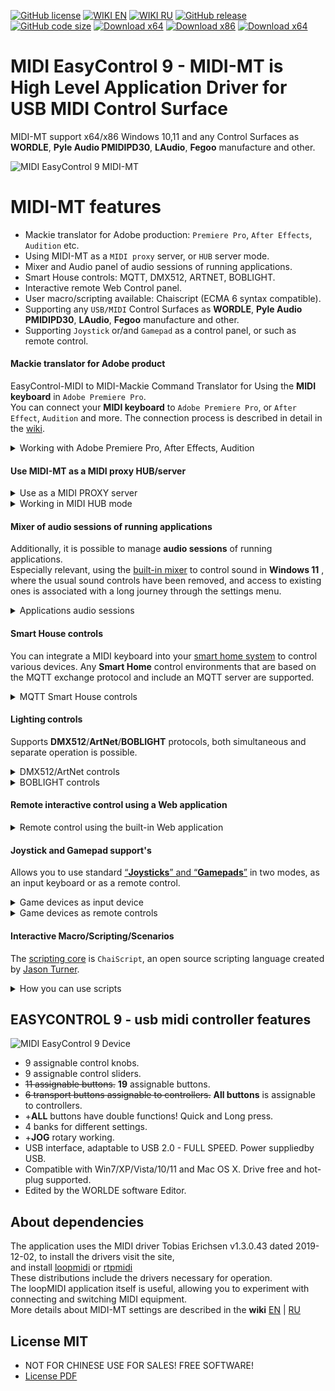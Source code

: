[![GitHub license](https://img.shields.io/badge/License-MIT-green.svg)](https://github.com/ClaudiaCoord/MIDI-EasyControl-to-Mackie-translator-for-Premiere-Pro/blob/master/LICENSE)
[![WIKI EN](https://img.shields.io/badge/wiki-EN-success)](https://claudiacoord.github.io/MIDI-MT/docs/EN/)
[![WIKI RU](https://img.shields.io/badge/wiki-RU-success)](https://claudiacoord.github.io/MIDI-MT/docs/RU/)
[![GitHub release](https://img.shields.io/github/release/ClaudiaCoord/MIDI-EasyControl-to-Mackie-translator-for-Premiere-Pro.svg)](https://github.com/ClaudiaCoord/MIDI-EasyControl-to-Mackie-translator-for-Premiere-Pro/releases/)
[![GitHub code size](https://img.shields.io/github/languages/code-size/ClaudiaCoord/MIDI-EasyControl-to-Mackie-translator-for-Premiere-Pro)](https://github.com/ClaudiaCoord/MIDI-EasyControl-to-Mackie-translator-for-Premiere-Pro)
[![Download x64](https://img.shields.io/badge/Download-x64-brightgreen.svg?style=flat-square)](https://github.com/ClaudiaCoord/MIDI-EasyControl-to-Mackie-translator-for-Premiere-Pro/releases/download/1.0.6.4/MIDIMT_x64.msi)
[![Download x86](https://img.shields.io/badge/Download-x86-brightgreen.svg?style=flat-square)](https://github.com/ClaudiaCoord/MIDI-EasyControl-to-Mackie-translator-for-Premiere-Pro/releases/download/1.0.6.4/MIDIMT_x86.msi)
[![Download x64](https://img.shields.io/badge/Download-x64%2Fportable-brightgreen.svg?style=flat-square)](https://github.com/ClaudiaCoord/MIDI-EasyControl-to-Mackie-translator-for-Premiere-Pro/releases/download/1.0.6.4/MIDIMT_x64_Portable.zip)

# MIDI EasyControl 9 - MIDI-MT is High Level Application Driver for USB MIDI Control Surface

MIDI-MT support x64/x86 Windows 10,11 and any Control Surfaces as **WORDLE**, **Pyle Audio PMIDIPD30**, **LAudio**, **Fegoo** manufacture and other.  

![MIDI EasyControl 9 MIDI-MT](https://claudiacoord.github.io/MIDI-MT/images/helper/web-logo.png)  

# MIDI-MT features

* Mackie translator for Adobe production: `Premiere Pro`, `After Effects`, `Audition` etc.
* Using MIDI-MT as a `MIDI proxy` server, or `HUB` server mode.
* Mixer and Audio panel of audio sessions of running applications.
* Smart House controls: MQTT, DMX512, ARTNET, BOBLIGHT.
* Interactive remote Web Control panel.
* User macro/scripting available: Chaiscript (ECMA 6 syntax compatible).
* Supporting any `USB/MIDI` Control Surfaces as **WORDLE**, **Pyle Audio PMIDIPD30**, **LAudio**, **Fegoo** manufacture and other. 
* Supporting `Joystick` or/and `Gamepad` as a control panel, or such as remote control.

#### Mackie translator for Adobe product

EasyControl-MIDI to MIDI-Mackie Command Translator for Using the **MIDI keyboard** in `Adobe Premiere Pro`.  
You can connect your **MIDI keyboard** to `Adobe Premiere Pro`, or `After Effect`, `Audition` and more. The connection process is described in detail in the [wiki](https://claudiacoord.github.io/MIDI-MT/docs/EN/Settings-Premiere-Pro.html).

<details>
    <summary> Working with Adobe Premiere Pro, After Effects, Audition</summary>

Setting up «Premiere Pro», or other Adobe products, comes down to selecting a MIDI controller from the «Control Surface» submenu in the «Setup» menu.
    You will only have to assign actions to the functions attached to the controller buttons.
</details>

#### Use MIDI-MT as a MIDI proxy HUB/server

<details>
<summary> Use as a MIDI PROXY server</summary>

The number of proxy ports can be selected from `1` to `16`. This mode can be used to share one `MIDI input device` between multiple applications. At the same time, the number of input ports is limited only by the number of connected MIDI devices.  
</details>

<details>
<summary> Working in MIDI HUB mode</summary>

You can create a "common port" that will receive commands from **all MIDI devices** you have connected. Now any software that is connected to the MIDI proxy output ports will receive commands sent from any connected MIDI controller.  
</details>

#### Mixer of audio sessions of running applications

Additionally, it is possible to manage **audio sessions** of running applications.  
Especially relevant, using the [built-in mixer](https://claudiacoord.github.io/MIDI-MT/docs/EN/Audio-Mixer.html) to control sound in **Windows 11** , where the usual sound controls have been removed, and access to existing ones is associated with a long journey through the settings menu.  

<details>
<summary> Applications audio sessions </summary>

Control can occur both from a MIDI keyboard and from the built-in sound control panel.
To control audio sessions from a MIDI keyboard, there is no need to call up the panel.  
The panel is only needed to adjust the sound with the mouse, or to visualize the status of ongoing audio sessions.  
</details>

#### Smart House controls

You can integrate a MIDI keyboard into your [smart home system](https://claudiacoord.github.io/MIDI-MT/docs/EN/Settings-Module-Smart-House.html) to control various devices.
Any **Smart Home** control environments that are based on the MQTT exchange protocol and include an MQTT server are supported.  

<details>
    <summary>MQTT Smart House controls </summary>

In the Smart Home system, the MQTT protocol must be at least level `5.0`, it is possible to work with earlier versions, but stability and full performance for all commands are not guaranteed.
</details>

#### Lighting controls

Supports **DMX512**/**ArtNet**/**BOBLIGHT** protocols, both simultaneous and separate operation is possible.

<details>
<summary> DMX512/ArtNet controls</summary>

Support for both standard 8-bit channels and 16-bit channels has been implemented. They can be used simultaneously, but when designing a network, it must be taken into account that a 16-bit channel takes the place of two 8-bit channels.
</details>

<details>
<summary> BOBLIGHT controls</summary>

Support `BOBLIGHT` server protocol has been implemented. For example, it uses **KODI** multimedia system to intelligently control lighting based on the translated source (Ambilight).
</details>

#### Remote interactive control using a Web application  

<details>
    <summary> Remote control using the built-in Web application</summary>

Remote interactive control using the built-in [Web application](https://claudiacoord.github.io/MIDI-MT/docs/EN/Settings-Module-Remote.html) is possible on any operating system. With its help, you can remotely manage all the controls that are defined in your configuration. The number of connected remote control panels is unlimited.  

Any changes made using the `MIDI keyboard`, `control panels` and other input devices are immediately reflected on all control panels. For example, this can help control lighting fixtures with a team of operators. Also, when setting up sound in a studio, it is convenient to be able to regulate sound channels remotely, changing the sound level locally.  
</details>

#### Joystick and Gamepad support's 

Allows you to use standard [“**Joysticks**” and “**Gamepads**”](https://claudiacoord.github.io/MIDI-MT/docs/EN/Settings-Module-Gamepad.html)
 in two modes, as an input keyboard or as a remote control. 

<details>
    <summary> Game devices as input device</summary>

The module translates commands from a gamepad or joystick into the MIDI protocol. In “**input device**” mode, direction controls are used as sliders, and buttons are used for their intended purpose.
</details>

<details>
    <summary> Game devices as remote controls</summary>

Using the Gamepad or Joystick you can control all the '**Slider**', '**Fader**' or '**Jog**' controls configured in the `MIDI-MT` configuration. In control mode, adjustment is possible in the “**Audio Mixer**”, “**Smart Home**” and “**Light Control**” groups; all connected devices duplicate each other’s functions.
</details>

#### Interactive Macro/Scripting/Scenarios  

The [scripting core](https://claudiacoord.github.io/MIDI-MT/docs/EN/Settings-Module-VM-Script.html) is `ChaiScript`, an open source scripting language created by [Jason Turner](https://chaiscript.com/).  

<details>
<summary> How you can use scripts</summary>

You can use your own scripts to automate management processes across different groups.

Batch control via executable scripts can expand your capabilities, for example: 

- application of a pre-planned level scheme on several regulators,  
- solving problems of simultaneous, smooth adjustment of levels on many regulators,  
- simultaneous switching on or off of multiple sources,  
- various lighting effects and patterns applied at the touch of a button,  
- execution of a sequence of commands for `Adobe` products..  

</details>


## EASYCONTROL 9 - usb midi controller features

![MIDI EasyControl 9 Device](https://claudiacoord.github.io/MIDI-MT/images/helper/web-present.png)  

- 9 assignable control knobs.  
- 9 assignable control sliders.  
- ~~11 assignable buttons.~~ **19** assignable buttons.
- ~~6 transport buttons assignable to controllers.~~ **All buttons** is assignable to controllers.  
- +**ALL** buttons have double functions! Quick and Long press.
- 4 banks for different settings.
- +**JOG** rotary working.
- USB interface, adaptable to USB 2.0 - FULL SPEED. Power suppliedby USB.  
- Compatible with Win7/XP/Vista/10/11 and Mac OS X. Drive free and hot-plug supported.  
- Edited by the WORLDE software Editor.  

## About dependencies

The application uses the MIDI driver Tobias Erichsen v1.3.0.43 dated 2019-12-02, to install the drivers visit the site,  
and install [loopmidi](https://www.tobias-erichsen.de/software/loopmidi.html) or [rtpmidi](https://www.tobias-erichsen.de/software/rtpmidi.html)  
These distributions include the drivers necessary for operation.  
The loopMIDI application itself is useful, allowing you to experiment with connecting and switching MIDI equipment.  
More details about MIDI-MT settings are described in the **wiki** [EN](https://claudiacoord.github.io/MIDI-MT/docs/EN/) | [RU](https://claudiacoord.github.io/MIDI-MT/docs/RU/)  

## License MIT

- NOT FOR CHINESE USE FOR SALES! FREE SOFTWARE!  
- [License PDF](https://claudiacoord.github.io/MIDI-EasyControl-to-Mackie-translator-for-Premiere-Pro/LicenseRu.pdf)  
